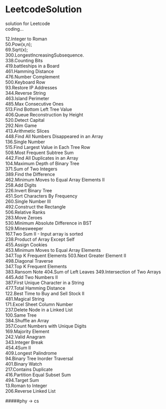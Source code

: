 # LeetcodeSolution

solution for Leetcode  
coding...

12.Integer to Roman  
50.Pow(x,n);   
69.Sqrt(x);     
300.LongestIncreasingSubsequence.  
338.Counting Bits  
419.battleships in a Board   
461.Hamming Distance     
476.Number Complement    
500.Keyboard Row   
93.Restore IP Addresses  
344.Reverse String  
463.Island Perimeter  
485.Max Consecutive Ones  
513.Find Bottom Left Tree Value       
406.Queue Reconstruction by Height  
520.Detect Capital  
292.Nim Game  
413.Arithmetic Slices  
448.Find All Numbers Disappeared in an Array  
136.Single Number  
515.Find Largest Value in Each Tree Row  
508.Most Frequent Subtree Sum  
442.Find All Duplicates in an Array  
104.Maximum Depth of Binary Tree  
371.Sum of Two Integers  
389.Find the Difference  
462.Minimum Moves to Equal Array Elements II  
258.Add Digits  
226.Invert Binary Tree  
451.Sort Characters By Frequency  
260.Single Number III   
492.Construct the Rectangle  
506.Relative Ranks  
283.Move Zeroes  
530.Minimum Absolute Difference in BST  
529.Minesweeper  
167.Two Sum II - Input array is sorted  
238.Product of Array Except Self  
455.Assign Cookies  
453.Minimum Moves to Equal Array Elements  
347.Top K Frequent Elements
503.Next Greater Element II  
498.Diagonal Traverse  
347.Top K Frequent Elements  
383.Ransom Note
404.Sum of Left Leaves
349.Intersection of Two Arrays
445.Add Two Numbers II  
387.First Unique Character in a String  
477.Total Hamming Distance  
122.Best Time to Buy and Sell Stock II  
481.Magical String  
171.Excel Sheet Column Number  
237.Delete Node in a Linked List  
100.Same Tree  
384.Shuffle an Array  
357.Count Numbers with Unique Digits  
169.Majority Element  
242.Valid Anagram  
343.Integer Break  
454.4Sum II  
409.Longest Palindrome  
94.Binary Tree Inorder Traversal  
401.Binary Watch  
217.Contains Duplicate  
416.Partition Equal Subset Sum  
494.Target Sum  
13.Roman to Integer  
206.Reverse Linked List



  
  
#####phy -> cs
